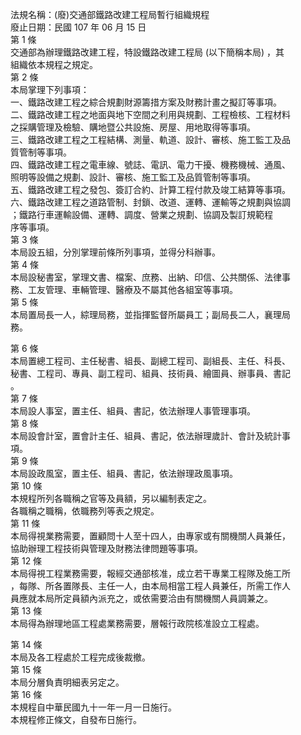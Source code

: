 法規名稱：(廢)交通部鐵路改建工程局暫行組織規程  
廢止日期：民國 107 年 06 月 15 日  
第 1 條  
交通部為辦理鐵路改建工程，特設鐵路改建工程局 (以下簡稱本局) ，其  
組織依本規程之規定。  
第 2 條  
本局掌理下列事項：  
一、鐵路改建工程之綜合規劃財源籌措方案及財務計畫之擬訂等事項。  
二、鐵路改建工程之地面與地下空間之利用與規劃、工程檢核、工程材料  
之採購管理及檢驗、購地暨公共設施、房屋、用地取得等事項。  
三、鐵路改建工程之工程結構、測量、軌道、設計、審核、施工監工及品  
質管制等事項。  
四、鐵路改建工程之電車線、號誌、電訊、電力干擾、機務機械、通風、  
照明等設備之規劃、設計、審核、施工監工及品質管制等事項。  
五、鐵路改建工程之發包、簽訂合約、計算工程付款及竣工結算等事項。  
六、鐵路改建工程之道路管制、封鎖、改道、運轉、運輸等之規劃與協調  
；鐵路行車運輸設備、運轉、調度、營業之規劃、協調及製訂規範程  
序等事項。  
第 3 條  
本局設五組，分別掌理前條所列事項，並得分科辦事。  
第 4 條  
本局設秘書室，掌理文書、檔案、庶務、出納、印信、公共關係、法律事  
務、工友管理、車輛管理、醫療及不屬其他各組室等事項。  
第 5 條  
本局置局長一人，綜理局務，並指揮監督所屬員工；副局長二人，襄理局  
務。  


第 6 條  
本局置總工程司、主任秘書、組長、副總工程司、副組長、主任、科長、  
秘書、工程司、專員、副工程司、組員、技術員、繪圖員、辦事員、書記  
。  
第 7 條  
本局設人事室，置主任、組員、書記，依法辦理人事管理事項。  
第 8 條  
本局設會計室，置會計主任、組員、書記，依法辦理歲計、會計及統計事  
項。  
第 9 條  
本局設政風室，置主任、組員、書記，依法辦理政風事項。  
第 10 條  
本規程所列各職稱之官等及員額，另以編制表定之。  
各職稱之職稱，依職務列等表之規定。  
第 11 條  
本局得視業務需要，置顧問十人至十四人，由專家或有關機關人員兼任，  
協助辦理工程技術與管理及財務法律問題等事項。  
第 12 條  
本局得視工程業務需要，報經交通部核准，成立若干專業工程隊及施工所  
，每隊、所各置隊長、主任一人，由本局相當工程人員兼任，所需工作人  
員應就本局所定員額內派充之，或依需要洽由有關機關人員調兼之。  
第 13 條  
本局得為辦理地區工程處業務需要，層報行政院核准設立工程處。  


第 14 條  
本局及各工程處於工程完成後裁撤。  
第 15 條  
本局分層負責明細表另定之。  
第 16 條  
本規程自中華民國九十一年一月一日施行。  
本規程修正條文，自發布日施行。  


